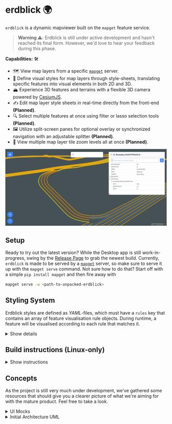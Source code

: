 # erdblick 🌍

`erdblick` is a dynamic mapviewer built on the `mapget` feature service.

> **Warning ⚠️**: Erdblick is still under active development and hasn't reached its final form. However, we'd love to hear your feedback during this phase.

**Capabilities:** 🛠️

* 🗺️ View map layers from a specific [`mapget`](https://github.com/klebert-engineering/mapget) server.
* 🎨 Define visual styles for map layers through style-sheets, translating specific features into visual elements in both 2D and 3D.
* 🏔️ Experience 3D features and terrains with a flexible 3D camera powered by [CesiumJS](https://github.com/CesiumGS/cesium/).
* ✍️ Edit map layer style sheets in real-time directly from the front-end **(Planned)**.
* 🔍 Select multiple features at once using filter or lasso selection tools **(Planned)**.
* 🖼️ Utilize split-screen panes for optional overlay or synchronized navigation with an adjustable splitter **(Planned)**.
* 🔎 View multiple map layer tile zoom levels all at once **(Planned)**.

![mapget ui](./docs/erdblick.png)

## Setup

Ready to try out the latest version? 
While the Desktop app is still work-in-progress, swing by the [Release Page](https://github.com/Klebert-Engineering/erdblick/releases) to grab the newest build. 
Currently, `erdblick` is made to be served by a [`mapget`](https://github.com/klebert-engineering/mapget) server, 
so make sure to serve it up with the `mapget serve` command. 
Not sure how to do that? Start off with a simple `pip install mapget` and then fire away with 
```bash
mapget serve -w <path-to-unpacked-erdblick>
```

## Styling System

Erdblick styles are defined as *YAML*-files, which must have a `rules` key that contains an array of
feature visualisation rule objects. During runtime, a feature will be visualised according to each
rule that matches it.

<details>
<summary>Show details</summary>

### Custom Style Declarations

It is possible to apply own custom styles easily. 
On build, Erdblick automatically picks up `.yaml` style files from `styles` directory (where you can drop your custom files) 
and bundles them in `static/bundle/styles` (in case you are using a pre-built Erdblick distribution, 
you can directly put your styles in `static/bundle/styles`).

For Erdblick to apply custom styles, it expects the following declarations for the styles in `config/config.json` 
(in case you are using a pre-built Erdblick distribution, you can directly create your configuration in `static/config.json`):
```json
{
   "styles": [
       { "id": "Your Style ID", "url": "style.yaml" },
       { "id": "Your Style ID2", "url": "style_2.yaml" }
   ]
}
```
where `url` field must be a path relative to `static/bundle/styles` and `id` is used to identify the particular style in GUI.

Currently, it's also possible to export and import styles in GUI. Styles imported this way will persist in the `local storage` of the browser.

### Style Definitions

Each rule within the YAML `rules` array can have the following fields. Any field marked with __`*`__ is mandatory:

| Field                      | Description                                                                                                               | Type                                                       | Example Value            |
|----------------------------|---------------------------------------------------------------------------------------------------------------------------|------------------------------------------------------------|--------------------------|
| `geometry` __*__           | List of feature geometry type(s) the rule applies to.                                                                     | At least one of `"point"`,`"mesh"`, `"line"`, `"polygon"`. | `["point", "mesh"]`      |
| `type`                     | A regular expression to match against a feature type.                                                                     | String                                                     | `"Lane\|Boundary"`       |
| `filter`                   | A [simfil](https://github.com/klebert-engineering/simfil) filter expression.                                              | String                                                     | `*roadClass == 4`        |
| `color`                    | A hexadecimal color code or [CSS color name](https://www.w3.org/wiki/CSS/Properties/color/keywords).                      | String                                                     | `"#FF5733"`, `red`       |
| `opacity`                  | A float value between 0 and 1 indicating the opacity.                                                                     | Float                                                      | `0.8`                    |
| `width`                    | Specifies the line width or point diameter (default in pixels).                                                           | Float                                                      | `4.5`                    |
| `flat`                     | Clamps the feature to the ground (Does not work for meshes).                                                              | Boolean                                                    | `true`, `false`          |
| `outline-color`            | Point outline color.                                                                                                      | String                                                     | `green`, `#fff`          |
| `outline-width`            | Point outline width in px.                                                                                                | Float                                                      | `3.6`                    |
| `near-far-scale`           | For points, indicate (`near-alt-meters`, `near-scale`, `far-alt-meters`, `far-scale`).                                    | Array of four Floats.                                      | `[1.5e2,10,8.0e6,0]`     |
| `arrow`                    | For arrows at the end of the line or on both beginning and end.                                                           | String.                                                    | `double`, `single`       |
| `dashed`                   | Indicate that a line has dashes.                                                                                          | Boolean.                                                   | `true`                   |
| `gap-color`                | If a gap between dashes has a color.                                                                                      | String                                                     | `blue`, `#aaa`           |
| `dash-length`              | Size of a dash in pixels.                                                                                                 | Integer.                                                   | `16`                     |
| `dash-pattern`             | A 16 bit pattern for the dash.                                                                                            | Integer.                                                   | `255`                    |
| `label-color`              | Text color of the label.                                                                                                  | String                                                     | `#00ccdd`                |
| `label-outline-color`      | Text outline color of the label.                                                                                          | String                                                     | `#111111`                |
| `label-outline-width`      | Text outline width of the label.                                                                                          | Float                                                      | `1.0`                    |
| `label-font`               | The font used to draw the label (using the same syntax as the CSS 'font' property).                                       | String                                                     | `24px Helvetica`         |
| `label-background-color`   | Background color of the label.                                                                                            | String                                                     | `#000000`                |
| `label-background-padding` | Background padding in pixels.                                                                                             | Pair of Integers.                                          | `[7, 5]`                 |
| `label-horizontal-origin`  | Determines if the label is drawn to "LEFT", "CENTER", or "RIGHT" of its anchor position.                                  | String                                                     | `LEFT`                   |
| `label-vertical-origin`    | Determines if the label is to "ABOVE", "BELOW", at "CENTER" or at "BASELINE" of its anchor position.                      | String                                                     | `BASELINE`               |
| `label-text-expression`    | A Simfil expression to evaluate on the feature the label belongs to.                                                      | String                                                     | `**.speedLimitKmh`       |
| `label-text`               | A placeholder in case the simfil expression either isn't necessary or won't produce a result.                             | String                                                     | `No speed limit`         |
| `label-style`              | Describes how to draw a label using "FILL", "OUTLINE" or "FILL_AND_OUTLINE".                                              | String                                                     | `FILL`                   |
| `label-scale`              | The uniform scale that is multiplied with the label's size in pixels.                                                     | Float                                                      | `1.0`                    |
| `label-pixel-offset`       | The offset in screen space from the origin of this label (the screen space origin is the top, left corner of the canvas). | Pair of Floats (optional).                                 | `[5.0, 30.0]`            |
| `label-eye-offset`         | Gets and sets the 3D Cartesian offset applied to this label in eye coordinates.                                           | Tuple of three Floats (optional).                          | `[5.0, 10.0, 15.0]`      |
| `translucency-by-distance` | Near and far translucency properties of a Label based on the Label's distance from the camera.                            | Array of four Floats (optional).                           | `[1.5e2, 3, 8.0e6, 0.0]` |
| `first-of`                 | Mark a rule as a parent of a fallback rule list. See description below.                                                   | Array of Rule objects.                                     | See example below.       |

**About `first-of`:**

Normally, all style rules from a style sheet are naively applied to all matching features.
However, usually, it will be sufficient if only the first matching rule from a list
is applied. This allows a simple fallback rule at the bottom of the list. For this purpose,
the `first-of` style rule field exists. It may be applied as follows:

```yaml
rules:
- type: Road
  first-of:
    - (subrule-1...)
    - (subrule-2...)
    - (subrule-n)
```

Note, that all attributes except for `type`, `filter` and `first-of` are propagated
from the parent rule to the subrules. For example, a parent rule `color` will be applied
to the child, unless the child overrides the color. It is explicitly allowed
that sub-rules may have sub-rules themselves.

**A brief example:**

```yaml
rules:
  - geometry:
      - point
      - mesh
    type: "Landmark"
    filter: "properties.someProperty == someValue"
    color: "#FF5733"
    opacity: 0.8
    width: 4.5
  - geometry:
      - line
      - polygon
    type: "Boundary"
    color: "#33FF57"
```

</details>

## Build instructions (Linux-only)

<details>
<summary>Show instructions</summary>

Make sure that these prerequisite dependencies are installed:

| Dependency | Version |
|------------|---------|
| `node`     | 21.3.0+ |
| `npm`      | 10.2.4+ |
| `cmake`    | 3.24+ |

Run the setup script once to pull Emscripten SDK:

```bash
./ci/00_linux_setup.bash
```

To build the project, run:

```bash
./ci/10_linux_build.bash
```

To rebuild the project (skipping checkouts and CMake initialization), run:

```bash
./ci/20_linux_rebuild.bash
```

You will find the resulting built web app under the directory `./static`.

You can also build the `erdblick-core` library with a standard C++ compiler
in an IDE of your choice. This is also useful to run the unit-tests.

</details>

## Concepts

As the project is still very much under development, we've gathered
some resources that should give you a clearer picture of what we're aiming
for with the mature product. Feel free to take a look.

<details>
<summary>UI Mocks</summary>

You'll find a series of mockups showcasing our proposed user interface in various scenarios.
Keep an eye out for notes within the images - they provide extra insight into specific features.

#### Overview

![overview](docs/erdblick_ui_overview.svg)

#### Search Bar

![search](docs/erdblick_ui_search.svg)

#### Selection View

![selection-view](docs/erdblick_ui_sel.svg)

#### Split View

![split-view](docs/erdblick_ui_split.svg)

</details>

<details>
<summary>Initial Architecture UML</summary>

### Architecture

Second is a UML diagram giving you an overview of our emerging architecture.
Look out for comments within the diagram - they're there to give you a bit more
context on how the parts fit together.

![arch](docs/erdblick_uml.svg)

Keep in mind, that these concepts are always up for changing.

</details>